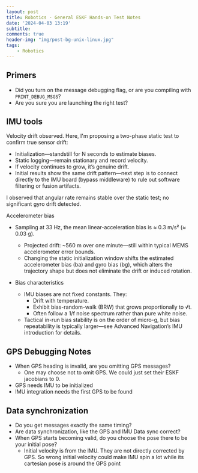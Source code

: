 ```yaml
---
layout: post
title: Robotics - General ESKF Hands-on Test Notes
date: '2024-04-03 13:19'
subtitle: 
comments: true
header-img: "img/post-bg-unix-linux.jpg"
tags:
    - Robotics
---
```


## Primers

- Did you turn on the message debugging flag, or are you compiling with `PRINT_DEBUG_MSGS`?
- Are you sure you are launching the right test?

## IMU tools

Velocity drift observed. Here, I'm proposing a two-phase static test to confirm true sensor drift:

- Initialization—standstill for N seconds to estimate biases.
- Static logging—remain stationary and record velocity.
- If velocity continues to grow, it’s genuine drift.
- Initial results show the same drift pattern—next step is to connect directly to the IMU board (bypass middleware) to rule out software filtering or fusion artifacts.

I observed that angular rate remains stable over the static test; no significant gyro drift detected.

Accelerometer bias

- Sampling at 33 Hz, the mean linear-acceleration bias is ≈ 0.3 m/s² (≈ 0.03 g).
  - Projected drift: ~560 m over one minute—still within typical MEMS accelerometer error bounds.
  - Changing the static initialization window shifts the estimated accelerometer bias (ba) and gyro bias (bg), which alters the trajectory shape but does not eliminate the drift or induced rotation.

- Bias characteristics
  - IMU biases are not fixed constants. They:
    - Drift with temperature.
    - Exhibit bias-random-walk (BRW) that grows proportionally to √t.
    - Often follow a 1/f noise spectrum rather than pure white noise.
  - Tactical in-run bias stability is on the order of micro-g, but bias repeatability is typically larger—see Advanced Navigation’s IMU introduction for details.

## GPS Debugging Notes

- When GPS heading is invalid, are you omitting GPS messages?
  - One may choose not to omit GPS. We could just set their ESKF jacobians to 0.
- GPS needs IMU to be initialized
- IMU integration needs the first GPS to be found

## Data synchronization

- Do you get messages exactly the same timing?
- Are data synchronization, like the GPS and IMU Data sync correct?
- When GPS starts becoming valid, do you choose the pose there to be your initial pose?
  - Initial velocity is from the IMU. They are not directly corrected by GPS. So wrong initial velocity could make IMU spin a lot while its cartesian pose is around the GPS point
